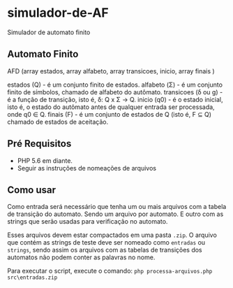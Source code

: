 # simulador-de-AF
Simulador de automato finito

## Automato Finito
AFD (array estados, array alfabeto, array transicoes, inicio, array finais )

estados (Q) - é um conjunto finito de estados.
alfabeto (Σ) - é um conjunto finito de símbolos, chamado de alfabeto do autômato.
transicoes (δ ou g) - é a função de transição, isto é, δ: Q x Σ → Q.
inicio (q0) - é o estado inicial, isto é, o estado do autômato antes de qualquer entrada ser processada, onde q0 ∈ Q.
finais (F) - é um conjunto de estados de Q (isto é, F ⊆ Q) chamado de estados de aceitação.

## Pré Requisitos
- PHP 5.6 em diante.
- Seguir as instruções de nomeações de arquivos

## Como usar
Como entrada será necessário que tenha um ou mais arquivos com a tabela de transição do automato.
Sendo um arquivo por automato. E outro com as strings que serão usadas para verificação no automato.

Esses arquivos devem estar compactados em uma pasta `.zip`. O arquivo que contém as strings de teste deve ser nomeado como `entradas` ou `strings`, sendo assim os arquivos com as tabelas de transições dos automatos não podem conter as palavras no nome.

Para executar o script, execute o comando: `php processa-arquivos.php src\entradas.zip`
